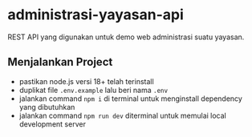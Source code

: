 # administrasi-yayasan-api
REST API yang digunakan untuk demo web administrasi suatu yayasan.

## Menjalankan Project
* pastikan node.js versi 18+ telah terinstall
* duplikat file `.env.example` lalu beri nama `.env`
* jalankan command `npm i` di terminal untuk menginstall dependency yang dibutuhkan
* jalankan command `npm run dev` diterminal untuk memulai local development server
